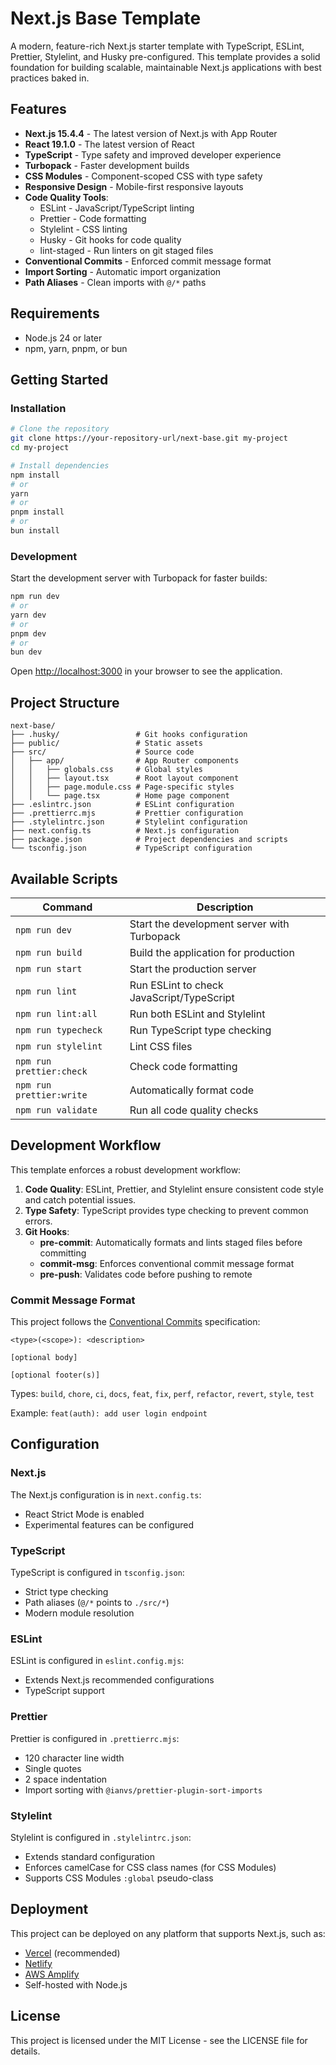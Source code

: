 # Next.js Base Template

A modern, feature-rich Next.js starter template with TypeScript, ESLint, Prettier, Stylelint, and Husky pre-configured. This template provides a solid foundation for building scalable, maintainable Next.js applications with best practices baked in.

## Features

- **Next.js 15.4.4** - The latest version of Next.js with App Router
- **React 19.1.0** - The latest version of React
- **TypeScript** - Type safety and improved developer experience
- **Turbopack** - Faster development builds
- **CSS Modules** - Component-scoped CSS with type safety
- **Responsive Design** - Mobile-first responsive layouts
- **Code Quality Tools**:
  - ESLint - JavaScript/TypeScript linting
  - Prettier - Code formatting
  - Stylelint - CSS linting
  - Husky - Git hooks for code quality
  - lint-staged - Run linters on git staged files
- **Conventional Commits** - Enforced commit message format
- **Import Sorting** - Automatic import organization
- **Path Aliases** - Clean imports with `@/*` paths

## Requirements

- Node.js 24 or later
- npm, yarn, pnpm, or bun

## Getting Started

### Installation

```bash
# Clone the repository
git clone https://your-repository-url/next-base.git my-project
cd my-project

# Install dependencies
npm install
# or
yarn
# or
pnpm install
# or
bun install
```

### Development

Start the development server with Turbopack for faster builds:

```bash
npm run dev
# or
yarn dev
# or
pnpm dev
# or
bun dev
```

Open [http://localhost:3000](http://localhost:3000) in your browser to see the application.

## Project Structure

```
next-base/
├── .husky/                 # Git hooks configuration
├── public/                 # Static assets
├── src/                    # Source code
│   ├── app/                # App Router components
│   │   ├── globals.css     # Global styles
│   │   ├── layout.tsx      # Root layout component
│   │   ├── page.module.css # Page-specific styles
│   │   └── page.tsx        # Home page component
├── .eslintrc.json          # ESLint configuration
├── .prettierrc.mjs         # Prettier configuration
├── .stylelintrc.json       # Stylelint configuration
├── next.config.ts          # Next.js configuration
├── package.json            # Project dependencies and scripts
└── tsconfig.json           # TypeScript configuration
```

## Available Scripts

| Command                  | Description                                 |
| ------------------------ | ------------------------------------------- |
| `npm run dev`            | Start the development server with Turbopack |
| `npm run build`          | Build the application for production        |
| `npm run start`          | Start the production server                 |
| `npm run lint`           | Run ESLint to check JavaScript/TypeScript   |
| `npm run lint:all`       | Run both ESLint and Stylelint               |
| `npm run typecheck`      | Run TypeScript type checking                |
| `npm run stylelint`      | Lint CSS files                              |
| `npm run prettier:check` | Check code formatting                       |
| `npm run prettier:write` | Automatically format code                   |
| `npm run validate`       | Run all code quality checks                 |

## Development Workflow

This template enforces a robust development workflow:

1. **Code Quality**: ESLint, Prettier, and Stylelint ensure consistent code style and catch potential issues.
2. **Type Safety**: TypeScript provides type checking to prevent common errors.
3. **Git Hooks**:
   - **pre-commit**: Automatically formats and lints staged files before committing
   - **commit-msg**: Enforces conventional commit message format
   - **pre-push**: Validates code before pushing to remote

### Commit Message Format

This project follows the [Conventional Commits](https://www.conventionalcommits.org/) specification:

```
<type>(<scope>): <description>

[optional body]

[optional footer(s)]
```

Types: `build`, `chore`, `ci`, `docs`, `feat`, `fix`, `perf`, `refactor`, `revert`, `style`, `test`

Example: `feat(auth): add user login endpoint`

## Configuration

### Next.js

The Next.js configuration is in `next.config.ts`:

- React Strict Mode is enabled
- Experimental features can be configured

### TypeScript

TypeScript is configured in `tsconfig.json`:

- Strict type checking
- Path aliases (`@/*` points to `./src/*`)
- Modern module resolution

### ESLint

ESLint is configured in `eslint.config.mjs`:

- Extends Next.js recommended configurations
- TypeScript support

### Prettier

Prettier is configured in `.prettierrc.mjs`:

- 120 character line width
- Single quotes
- 2 space indentation
- Import sorting with `@ianvs/prettier-plugin-sort-imports`

### Stylelint

Stylelint is configured in `.stylelintrc.json`:

- Extends standard configuration
- Enforces camelCase for CSS class names (for CSS Modules)
- Supports CSS Modules `:global` pseudo-class

## Deployment

This project can be deployed on any platform that supports Next.js, such as:

- [Vercel](https://vercel.com/) (recommended)
- [Netlify](https://www.netlify.com/)
- [AWS Amplify](https://aws.amazon.com/amplify/)
- Self-hosted with Node.js

## License

This project is licensed under the MIT License - see the LICENSE file for details.
